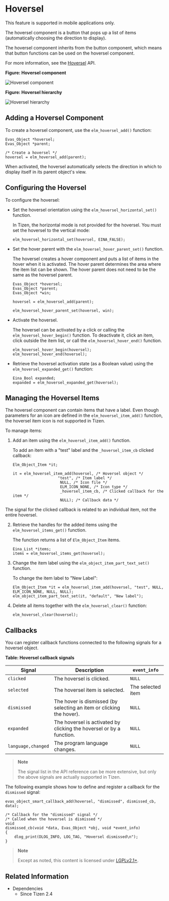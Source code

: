 # Hoversel

This feature is supported in mobile applications only.

The hoversel component is a button that pops up a list of items (automatically choosing the direction to display).

The hoversel component inherits from the button component, which means that button functions can be used on the hoversel component.

For more information, see the [Hoversel](../../../../api/common/latest/group__Elm__Hoversel.html) API.

**Figure: Hoversel component**

![Hoversel component](./media/hoversel.png)

**Figure: Hoversel hierarchy**

![Hoversel hierarchy](./media/hoversel_tree.png)

## Adding a Hoversel Component

To create a hoversel component, use the `elm_hoversel_add()` function:

```
Evas_Object *hoversel;
Evas_Object *parent;

/* Create a hoversel */
hoversel = elm_hoversel_add(parent);
```

When activated, the hoversel automatically selects the direction in which to display itself in its parent object's view.

## Configuring the Hoversel

To configure the hoversel:

- Set the hoversel orientation using the `elm_hoversel_horizontal_set()` function.

  In Tizen, the horizontal mode is not provided for the hoversel. You must set the hoversel to the vertical mode:

  ```
  elm_hoversel_horizontal_set(hoversel, EINA_FALSE);
  ```

- Set the hover parent with the `elm_hoversel_hover_parent_set()` function.

  The hoversel creates a hover component and puts a list of items in the hover when it is activated. The hover parent determines the area where the item list can be shown. The hover parent does not need to be the same as the hoversel parent.

  ```
  Evas_Object *hoversel;
  Evas_Object *parent;
  Evas_Object *win;

  hoversel = elm_hoversel_add(parent);

  elm_hoversel_hover_parent_set(hoversel, win);
  ```

- Activate the hoversel.

  The hoversel can be activated by a click or calling the `elm_hoversel_hover_begin()` function. To deactivate it, click an item, click outside the item list, or call the `elm_hoversel_hover_end()` function.

  ```
  elm_hoversel_hover_begin(hoversel);
  elm_hoversel_hover_end(hoversel);
  ```

- Retrieve the hoversel activation state (as a Boolean value) using the `elm_hoversel_expanded_get()` function:

  ```
  Eina_Bool expanded;
  expanded = elm_hoversel_expanded_get(hoversel);
  ```

## Managing the Hoversel Items

The hoversel component can contain items that have a label. Even though parameters for an icon are defined in the `elm_hoversel_item_add()` function, the hoversel item icon is not supported in Tizen.

To manage items:

1. Add an item using the `elm_hoversel_item_add()` function.

   To add an item with a "test" label and the `_hoversel_item_cb` clicked callback:

   ```
   Elm_Object_Item *it;

   it = elm_hoversel_item_add(hoversel, /* Hoversel object */
                       "test", /* Item label */
                        NULL, /* Icon file */
                        ELM_ICON_NONE, /* Icon type */
                        _hoversel_item_cb, /* Clicked callback for the item */
                        NULL); /* Callback data */
   ```

  The signal for the clicked callback is related to an individual item, not the entire hoversel.

2. Retrieve the handles for the added items using the `elm_hoversel_items_get()` function.

   The function returns a list of `Elm_Object_Item` items.

   ```
   Eina_List *items;
   items = elm_hoversel_items_get(hoversel);
   ```

3. Change the item label using the `elm_object_item_part_text_set()` function.

   To change the item label to "New Label":

   ```
   Elm_Object_Item *it = elm_hoversel_item_add(hoversel, "test", NULL, ELM_ICON_NONE, NULL, NULL);
   elm_object_item_part_text_set(it, "default", "New label");
   ```

4. Delete all items together with the `elm_hoversel_clear()` function:

   ```
   elm_hoversel_clear(hoversel);
   ```

## Callbacks

You can register callback functions connected to the following signals for a hoversel object.

**Table: Hoversel callback signals**

| Signal             | Description                              | `event_info`      |
|------------------|----------------------------------------|-----------------|
| `clicked`          | The hoversel is clicked.                 | `NULL`            |
| `selected`         | The hoversel item is selected.           | The selected item |
| `dismissed`        | The hover is dismissed (by selecting an item or clicking the hover). | `NULL`            |
| `expanded`         | The hoversel is activated by clicking the hoversel or by a function. | `NULL`            |
| `language,changed` | The program language changes.            | `NULL`            |

> **Note**
>
> The signal list in the API reference can be more extensive, but only the above signals are actually supported in Tizen.

The following example shows how to define and register a callback for the `dismissed` signal:

```
evas_object_smart_callback_add(hoversel, "dismissed", dismissed_cb, data);

/* Callback for the "dismissed" signal */
/* Called when the hoversel is dismissed */
void
dismissed_cb(void *data, Evas_Object *obj, void *event_info)
{
    dlog_print(DLOG_INFO, LOG_TAG, "Hoversel dismissed\n");
}
```

> **Note**
>
> Except as noted, this content is licensed under [LGPLv2.1+](http://opensource.org/licenses/LGPL-2.1).

## Related Information
- Dependencies
  - Since Tizen 2.4
